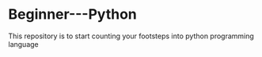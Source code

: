 # Beginner---Python
This repository is to start counting your footsteps into python programming language
